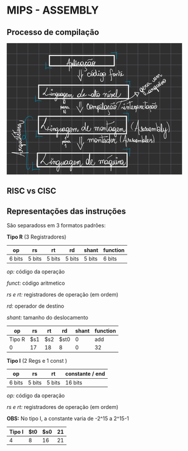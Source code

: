 # MIPS - ASSEMBLY

## Processo de compilação

![1](src/Compilacao.png)

## RISC vs CISC



## Representações das instruções

São separadoss em 3 formatos padrões:

**Tipo R** (3 Registradores)

|op | rs | rt | rd | shant|  function |
|---|----|----|----|------|-----------|
| 6 bits |  5 bits | 5 bits | 5 bits | 5 bits|  6 bits |

*op:* código da operação

*funct:* código aritmetico

*rs e rt:* registradores de operação (em ordem)

*rd:* operador de destino

*shant:* tamanho do deslocamento

|op | rs | rt | rd | shant|  function |
|---|----|----|----|------|-----------|
|Tipo R| $s1|$s2|$st0|0|add|
|0| 17|18|8|0|32|

**Tipo I** (2 Regs e 1 const )

|op | rs | rt | constante / end |
|---|----|----|-----------------|
| 6 bits |  5 bits | 5 bits | 16 bits |

*op:* código da operação

*rs e rt:* registradores de operação (em ordem)

**OBS:** No tipo I, a constante varia de -2^15 a 2^15-1

|Tipo I | $t0 | $s0 | 21 |
|---|----|----|-----------------|
| 4 |  8 | 16 | 21 |


